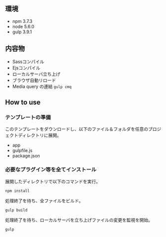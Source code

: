 ## 環境
- npm 3.7.3
- node 5.6.0
- gulp 3.9.1

## 内容物
- Sassコンパイル
- Ejsコンパイル
- ローカルサーバ立ち上げ
- ブラウザ自動リロード
- Media query の連結 `gulp cmq`

## How to use
### テンプレートの準備
このテンプレートをダウンロードし、以下のファイル＆フォルダを任意のプロジェクトディレクトリに展開。

- app
- gulpfile.js
- package.json

### 必要なプラグイン等を全てインストール
展開したディレクトリで以下のコマンドを実行。
```
npm install
```

処理終了を待ち、全ファイルをビルド。
```
gulp build
```

処理終了を待ち、ローカルサーバを立ち上げファイルの変更を監視を開始。
```
gulp
```